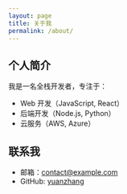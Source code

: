 ```yaml
---
layout: page
title: 关于我
permalink: /about/
---
```


## 个人简介

我是一名全栈开发者，专注于：
- Web 开发（JavaScript, React）
- 后端开发（Node.js, Python）
- 云服务（AWS, Azure）

## 联系我
- 邮箱：contact@example.com
- GitHub: [yuanzhang](https://github.com/你的用户名)
